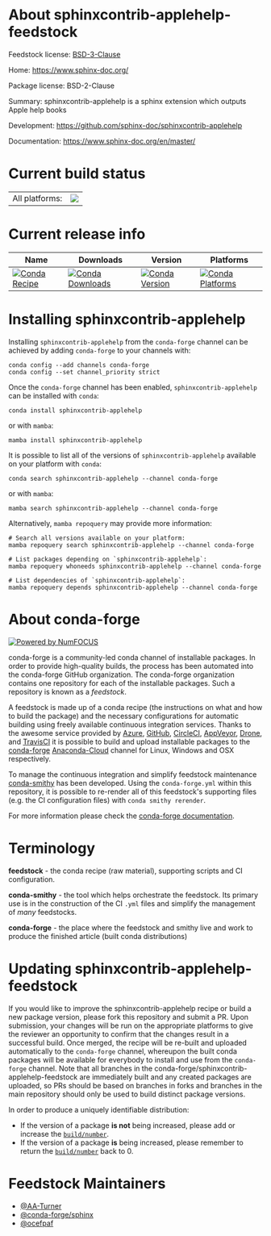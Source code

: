 About sphinxcontrib-applehelp-feedstock
=======================================

Feedstock license: [BSD-3-Clause](https://github.com/conda-forge/sphinxcontrib-applehelp-feedstock/blob/main/LICENSE.txt)

Home: https://www.sphinx-doc.org/

Package license: BSD-2-Clause

Summary: sphinxcontrib-applehelp is a sphinx extension which outputs Apple help books

Development: https://github.com/sphinx-doc/sphinxcontrib-applehelp

Documentation: https://www.sphinx-doc.org/en/master/

Current build status
====================


<table><tr><td>All platforms:</td>
    <td>
      <a href="https://dev.azure.com/conda-forge/feedstock-builds/_build/latest?definitionId=6466&branchName=main">
        <img src="https://dev.azure.com/conda-forge/feedstock-builds/_apis/build/status/sphinxcontrib-applehelp-feedstock?branchName=main">
      </a>
    </td>
  </tr>
</table>

Current release info
====================

| Name | Downloads | Version | Platforms |
| --- | --- | --- | --- |
| [![Conda Recipe](https://img.shields.io/badge/recipe-sphinxcontrib--applehelp-green.svg)](https://anaconda.org/conda-forge/sphinxcontrib-applehelp) | [![Conda Downloads](https://img.shields.io/conda/dn/conda-forge/sphinxcontrib-applehelp.svg)](https://anaconda.org/conda-forge/sphinxcontrib-applehelp) | [![Conda Version](https://img.shields.io/conda/vn/conda-forge/sphinxcontrib-applehelp.svg)](https://anaconda.org/conda-forge/sphinxcontrib-applehelp) | [![Conda Platforms](https://img.shields.io/conda/pn/conda-forge/sphinxcontrib-applehelp.svg)](https://anaconda.org/conda-forge/sphinxcontrib-applehelp) |

Installing sphinxcontrib-applehelp
==================================

Installing `sphinxcontrib-applehelp` from the `conda-forge` channel can be achieved by adding `conda-forge` to your channels with:

```
conda config --add channels conda-forge
conda config --set channel_priority strict
```

Once the `conda-forge` channel has been enabled, `sphinxcontrib-applehelp` can be installed with `conda`:

```
conda install sphinxcontrib-applehelp
```

or with `mamba`:

```
mamba install sphinxcontrib-applehelp
```

It is possible to list all of the versions of `sphinxcontrib-applehelp` available on your platform with `conda`:

```
conda search sphinxcontrib-applehelp --channel conda-forge
```

or with `mamba`:

```
mamba search sphinxcontrib-applehelp --channel conda-forge
```

Alternatively, `mamba repoquery` may provide more information:

```
# Search all versions available on your platform:
mamba repoquery search sphinxcontrib-applehelp --channel conda-forge

# List packages depending on `sphinxcontrib-applehelp`:
mamba repoquery whoneeds sphinxcontrib-applehelp --channel conda-forge

# List dependencies of `sphinxcontrib-applehelp`:
mamba repoquery depends sphinxcontrib-applehelp --channel conda-forge
```


About conda-forge
=================

[![Powered by
NumFOCUS](https://img.shields.io/badge/powered%20by-NumFOCUS-orange.svg?style=flat&colorA=E1523D&colorB=007D8A)](https://numfocus.org)

conda-forge is a community-led conda channel of installable packages.
In order to provide high-quality builds, the process has been automated into the
conda-forge GitHub organization. The conda-forge organization contains one repository
for each of the installable packages. Such a repository is known as a *feedstock*.

A feedstock is made up of a conda recipe (the instructions on what and how to build
the package) and the necessary configurations for automatic building using freely
available continuous integration services. Thanks to the awesome service provided by
[Azure](https://azure.microsoft.com/en-us/services/devops/), [GitHub](https://github.com/),
[CircleCI](https://circleci.com/), [AppVeyor](https://www.appveyor.com/),
[Drone](https://cloud.drone.io/welcome), and [TravisCI](https://travis-ci.com/)
it is possible to build and upload installable packages to the
[conda-forge](https://anaconda.org/conda-forge) [Anaconda-Cloud](https://anaconda.org/)
channel for Linux, Windows and OSX respectively.

To manage the continuous integration and simplify feedstock maintenance
[conda-smithy](https://github.com/conda-forge/conda-smithy) has been developed.
Using the ``conda-forge.yml`` within this repository, it is possible to re-render all of
this feedstock's supporting files (e.g. the CI configuration files) with ``conda smithy rerender``.

For more information please check the [conda-forge documentation](https://conda-forge.org/docs/).

Terminology
===========

**feedstock** - the conda recipe (raw material), supporting scripts and CI configuration.

**conda-smithy** - the tool which helps orchestrate the feedstock.
                   Its primary use is in the construction of the CI ``.yml`` files
                   and simplify the management of *many* feedstocks.

**conda-forge** - the place where the feedstock and smithy live and work to
                  produce the finished article (built conda distributions)


Updating sphinxcontrib-applehelp-feedstock
==========================================

If you would like to improve the sphinxcontrib-applehelp recipe or build a new
package version, please fork this repository and submit a PR. Upon submission,
your changes will be run on the appropriate platforms to give the reviewer an
opportunity to confirm that the changes result in a successful build. Once
merged, the recipe will be re-built and uploaded automatically to the
`conda-forge` channel, whereupon the built conda packages will be available for
everybody to install and use from the `conda-forge` channel.
Note that all branches in the conda-forge/sphinxcontrib-applehelp-feedstock are
immediately built and any created packages are uploaded, so PRs should be based
on branches in forks and branches in the main repository should only be used to
build distinct package versions.

In order to produce a uniquely identifiable distribution:
 * If the version of a package **is not** being increased, please add or increase
   the [``build/number``](https://docs.conda.io/projects/conda-build/en/latest/resources/define-metadata.html#build-number-and-string).
 * If the version of a package **is** being increased, please remember to return
   the [``build/number``](https://docs.conda.io/projects/conda-build/en/latest/resources/define-metadata.html#build-number-and-string)
   back to 0.

Feedstock Maintainers
=====================

* [@AA-Turner](https://github.com/AA-Turner/)
* [@conda-forge/sphinx](https://github.com/conda-forge/sphinx/)
* [@ocefpaf](https://github.com/ocefpaf/)


